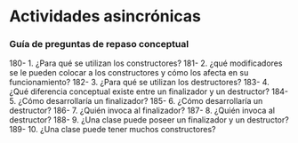 # Actividades asincrónicas

### Guía de preguntas de repaso conceptual

180- 1. ¿Para qué se utilizan los constructores?
181- 2. ¿qué modificadores se le pueden colocar a los constructores y cómo los afecta en su funcionamiento?
182- 3. ¿Para qué se utilizan los destructores?
183- 4. ¿Qué diferencia conceptual existe entre un finalizador y un destructor?
184- 5. ¿Cómo desarrollaría un finalizador?
185- 6. ¿Cómo desarrollaría un destructor?
186- 7. ¿Quién invoca al finalizador?
187- 8. ¿Quién invoca al destructor?
188- 9. ¿Una clase puede poseer un finalizador y un destructor?
189- 10. ¿Una clase puede tener muchos constructores?